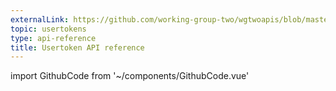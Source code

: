 ```yaml
---
externalLink: https://github.com/working-group-two/wgtwoapis/blob/master/wgtwo/auth/v0/usertokens.proto
topic: usertokens
type: api-reference
title: Usertoken API reference
---
```

import GithubCode from '~/components/GithubCode.vue'

<GithubCode :to="$frontmatter.externalLink" :title="$frontmatter.title" />
